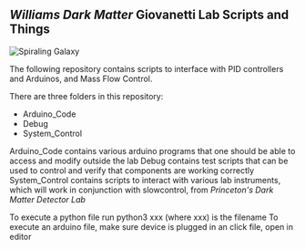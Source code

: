 ##  *Williams Dark Matter* Giovanetti Lab Scripts and Things

![Spiraling Galaxy](bamboo-forest.jpg)

The following repository contains scripts to interface with PID controllers and Arduinos, and Mass Flow Control. 

There are three folders in this repository: 

 - Arduino_Code
 - Debug
 - System_Control

Arduino_Code contains various arduino programs that one should be able to access and modify outside the lab
Debug contains test scripts that can be used to control and verify that components are working correctly
System_Control contains scripts to interact with various lab instruments, which will work in conjunction with slowcontrol, from _Princeton's Dark Matter Detector Lab_

To execute a python file run python3 xxx (where xxx) is the filename
To execute an arduino file, make sure device is plugged in an click file, open in editor
